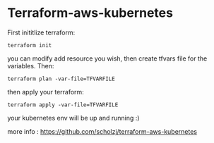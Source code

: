 # Terraform-aws-kubernetes

First inititlize terraform: 
``` 
terraform init 
```

you can modify add resource you wish, then create tfvars file for the variables. Then: 
```
terraform plan -var-file=TFVARFILE 
```
then apply your terraform: 
```
terraform apply -var-file=TFVARFILE 
```
your kubernetes env will be up and running :) 

more info :
https://github.com/scholzj/terraform-aws-kubernetes
